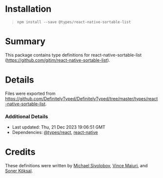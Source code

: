 # Installation
> `npm install --save @types/react-native-sortable-list`

# Summary
This package contains type definitions for react-native-sortable-list (https://github.com/gitim/react-native-sortable-list).

# Details
Files were exported from https://github.com/DefinitelyTyped/DefinitelyTyped/tree/master/types/react-native-sortable-list.

### Additional Details
 * Last updated: Thu, 21 Dec 2023 19:06:51 GMT
 * Dependencies: [@types/react](https://npmjs.com/package/@types/react), [react-native](https://npmjs.com/package/react-native)

# Credits
These definitions were written by [Michael Sivolobov](https://github.com/sivolobov), [Vince Maiuri](https://github.com/RookY2K), and [Soner Köksal](https://github.com/renjfk).
